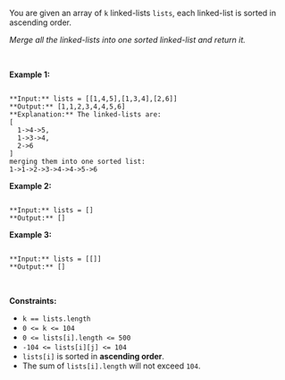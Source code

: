 You are given an array of `k` linked-lists `lists`, each linked-list is sorted in ascending order.


*Merge all the linked-lists into one sorted linked-list and return it.*


 


**Example 1:**



```

**Input:** lists = [[1,4,5],[1,3,4],[2,6]]
**Output:** [1,1,2,3,4,4,5,6]
**Explanation:** The linked-lists are:
[
  1->4->5,
  1->3->4,
  2->6
]
merging them into one sorted list:
1->1->2->3->4->4->5->6

```

**Example 2:**



```

**Input:** lists = []
**Output:** []

```

**Example 3:**



```

**Input:** lists = [[]]
**Output:** []

```

 


**Constraints:**


* `k == lists.length`
* `0 <= k <= 104`
* `0 <= lists[i].length <= 500`
* `-104 <= lists[i][j] <= 104`
* `lists[i]` is sorted in **ascending order**.
* The sum of `lists[i].length` will not exceed `104`.


